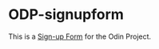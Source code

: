# ODP-signupform
This is a [Sign-up Form](https://ananthuajay.github.io/ODP-signupform/) for the Odin Project.
